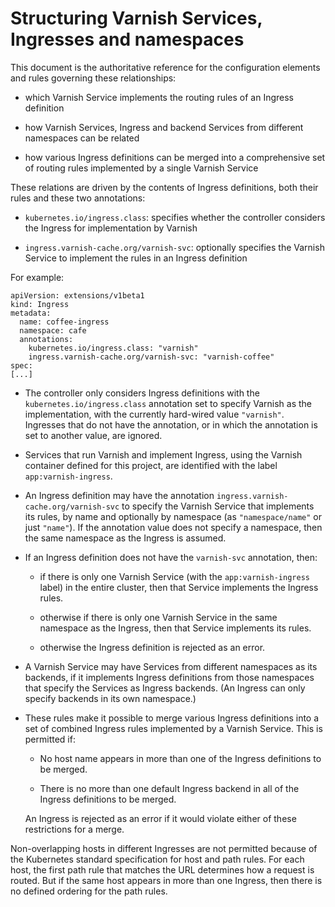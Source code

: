 # Structuring Varnish Services, Ingresses and namespaces

This document is the authoritative reference for the configuration
elements and rules governing these relationships:

* which Varnish Service implements the routing rules of an Ingress
  definition

* how Varnish Services, Ingress and backend Services from different
  namespaces can be related

* how various Ingress definitions can be merged into a comprehensive
  set of routing rules implemented by a single Varnish Service

These relations are driven by the contents of Ingress definitions,
both their rules and these two annotations:

* ``kubernetes.io/ingress.class``: specifies whether the controller
  considers the Ingress for implementation by Varnish

* ``ingress.varnish-cache.org/varnish-svc``: optionally specifies
  the Varnish Service to implement the rules in an Ingress definition

For example:

```
apiVersion: extensions/v1beta1
kind: Ingress
metadata:
  name: coffee-ingress
  namespace: cafe
  annotations:
    kubernetes.io/ingress.class: "varnish"
    ingress.varnish-cache.org/varnish-svc: "varnish-coffee"
spec:
[...]
```

* The controller only considers Ingress definitions with the
  ``kubernetes.io/ingress.class`` annotation set to specify Varnish as
  the implementation, with the currently hard-wired value
  ``"varnish"``.  Ingresses that do not have the annotation, or in
  which the annotation is set to another value, are ignored.

* Services that run Varnish and implement Ingress, using the
  Varnish container defined for this project, are identified
  with the label ``app:varnish-ingress``.

* An Ingress definition may have the annotation
  ``ingress.varnish-cache.org/varnish-svc`` to specify the Varnish
  Service that implements its rules, by name and optionally by
  namespace (as ``"namespace/name"`` or just ``"name"``). If the
  annotation value does not specify a namespace, then the same
  namespace as the Ingress is assumed.

* If an Ingress definition does not have the ``varnish-svc``
  annotation, then:

    * if there is only one Varnish Service (with the
      ``app:varnish-ingress`` label) in the entire cluster, then that
      Service implements the Ingress rules.

    * otherwise if there is only one Varnish Service in the same
      namespace as the Ingress, then that Service implements its
      rules.

    * otherwise the Ingress definition is rejected as an error.

* A Varnish Service may have Services from different namespaces as its
  backends, if it implements Ingress definitions from those namespaces
  that specify the Services as Ingress backends.  (An Ingress can only
  specify backends in its own namespace.)

* These rules make it possible to merge various Ingress definitions
  into a set of combined Ingress rules implemented by a Varnish
  Service. This is permitted if:

    * No host name appears in more than one of the Ingress definitions
      to be merged.

    * There is no more than one default Ingress backend in all of the
      Ingress definitions to be merged.

  An Ingress is rejected as an error if it would violate either of
  these restrictions for a merge.

Non-overlapping hosts in different Ingresses are not permitted because
of the Kubernetes standard specification for host and path rules. For
each host, the first path rule that matches the URL determines how a
request is routed. But if the same host appears in more than one
Ingress, then there is no defined ordering for the path rules.
